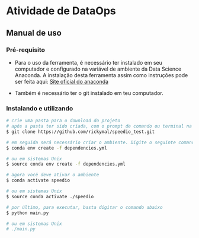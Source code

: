 # Atividade de DataOps

## Manual de uso

### Pré-requisito
- Para o uso da ferramenta, é necessário ter instalado em seu computador e configurado na variável de ambiente da Data Science Anaconda.
A instalação desta ferramenta assim como instruções pode ser feita aqui: [Site oficial do anaconda](https://www.anaconda.com/)

- Também é necessário ter o git instalado em teu computador.


### Instalando e utilizando
```bash
# crie uma pasta para o download do projeto
# após a pasta ter sido criada, com o prompt de comando ou terminal na paste, digite o seguinte comando
$ git clone https://github.com/rickymal/speedio_test.git

# em seguida será necessário criar o ambiente. Digite o seguinte comando para ambiente windows 
$ conda env create -f dependencies.yml

# ou em sistemas Unix
$ source conda env create -f dependencies.yml

# agora você deve ativar o ambiente
$ conda activate speedio

# ou em sistemas Unix
$ source conda activate ./speedio

# por último, para executar, basta digitar o comando abaixo
$ python main.py

# ou em sistemas Unix
# ./main.py
```

